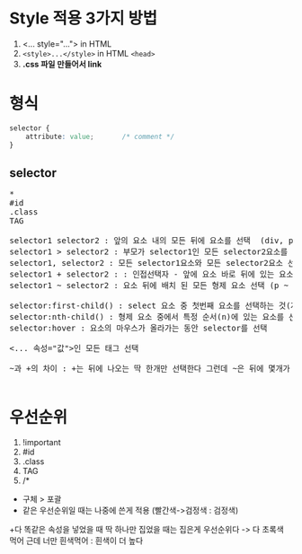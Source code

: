 # Style 적용 3가지 방법
1. <... style="..."> in HTML
1. ```<style>...</style>``` in HTML ```<head>```
1. __.css 파일 만들어서 link__

# 형식
```css
selector {
    attribute: value;       /* comment */
}
```

## selector
<pre>
*
#id
.class
TAG

selector1 selector2 : 앞의 요소 내의 모든 뒤에 요소를 선택  (div, p -  div요소 내의 p태그를 모두 선택한다)
selector1 > selector2 : 부모가 selector1인 모든 selector2요소를 선택한다 (div > p - 부모가 div인 모든 p요소를 선택한다)
selector1, selector2 : 모든 selector1요소와 모든 selector2요소 선택 (div, p - 모든 div요소와 p모든 요소 선택)
selector1 + selector2 : : 인접선택자 - 앞에 요소 바로 뒤에 있는 요소를 선택한다 (단 selector1은 선택하지 않는다 | 정훈쌤 : selector1의 첫째 자매 selector2 하나 선택)
selector1 ~ selector2 : 요소 뒤에 배치 된 모든 형제 요소 선택 (p ~ ul - p요소 뒤에 배치 된 모든 형제 ul 요소 선택)

selector:first-child() : select 요소 중 첫번째 요소를 선택하는 것(자식이 아니다)
selector:nth-child() : 형제 요소 중에서 특정 순서(n)에 있는 요소를 선택
selector:hover : 요소의 마우스가 올라가는 동안 selector를 선택

<... 속성="값">인 모든 태그 선택

~과 +의 차이 : +는 뒤에 나오는 딱 한개만 선택한다 그런데 ~은 뒤에 몇개가 나오던지 계속 선택한다

</pre>

# 우선순위
1. !important
2. #id
3. .class
4. TAG
5. /*
- 구체 > 포괄
- 같은 우선순위일 때는 나중에 쓴게 적용 (빨간색->검정색 : 검정색)

+다 똑같은 속성을 넣었을 때 딱 하나만 집었을 때는 집은게 우선순위다 -> 다 초록색 먹어 근데 너만 흰색먹어 : 흰색이 더 높다
